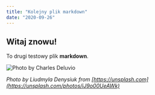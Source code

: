 ```yaml
---
title: "Kolejny plik markdown"
date: "2020-09-26"
---
```


## Witaj znowu!

To drugi testowy plik **markdown**.

![Photo by Charles Deluvio](https://images.unsplash.com/photo-1534278931827-8a259344abe7?ixlib=rb-1.2.1&ixid=eyJhcHBfaWQiOjEyMDd9&auto=format&fit=crop&w=1350&q=80)

*Photo by Liudmyla Denysiuk from [https://unsplash.com](https://unsplash.com/photos/iJ9o00UeAWk)*
